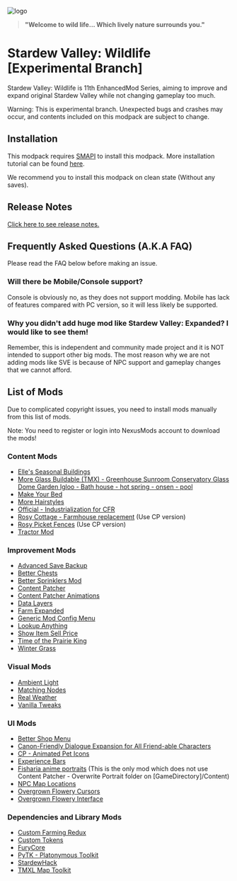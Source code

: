 ![logo](https://user-images.githubusercontent.com/25527589/153413693-8abd320c-84db-49fc-8bea-87ee96c81a3b.png)

> **"Welcome to wild life... Which lively nature surrounds you."**

# Stardew Valley: Wildlife [Experimental Branch]
Stardew Valley: Wildlife is 11th EnhancedMod Series, aiming to improve and expand original Stardew Valley while not changing gameplay too much.

Warning: This is experimental branch. Unexpected bugs and crashes may occur, and contents included on this modpack are subject to change.

## Installation
This modpack requires [SMAPI](https://smapi.io/) to install this modpack. More installation tutorial can be found [here](https://stardewvalleywiki.com/Modding:Player_Guide/Getting_Started).

We recommend you to install this modpack on clean state (Without any saves).

## Release Notes
[Click here to see release notes.](https://github.com/MysticMoonlight/EnhancedMod/blob/main/svwl/experimental/CHANGELOG.md)

## Frequently Asked Questions (A.K.A FAQ)
Please read the FAQ below before making an issue.

### Will there be Mobile/Console support?
Console is obviously no, as they does not support modding.
Mobile has lack of features compared with PC version, so it will less likely be supported.

### Why you didn't add huge mod like Stardew Valley: Expanded? I would like to see them!
Remember, this is independent and community made project and it is NOT intended to support other big mods.
The most reason why we are not adding mods like SVE is because of NPC support and gameplay changes that we cannot afford.

## List of Mods
Due to complicated copyright issues, you need to install mods manually from this list of mods.

Note: You need to register or login into NexusMods account to download the mods!

### Content Mods
* [Elle's Seasonal Buildings](https://www.nexusmods.com/stardewvalley/mods/1993)
* [More Glass Buildable (TMX) - Greenhouse Sunroom Conservatory Glass Dome Garden Igloo - Bath house - hot spring - onsen - pool](https://www.nexusmods.com/stardewvalley/mods/7794)
* [Make Your Bed](https://www.nexusmods.com/stardewvalley/mods/5368)
* [More Hairstyles](https://www.nexusmods.com/stardewvalley/mods/91)
* [Official - Industrialization for CFR](https://www.nexusmods.com/stardewvalley/mods/3034)
* [Rosy Cottage - Farmhouse replacement](https://www.nexusmods.com/stardewvalley/mods/10656) (Use CP version)
* [Rosy Picket Fences](https://www.nexusmods.com/stardewvalley/mods/10961) (Use CP version)
* [Tractor Mod](https://www.nexusmods.com/stardewvalley/mods/1401)

### Improvement Mods
* [Advanced Save Backup](https://www.nexusmods.com/stardewvalley/mods/435)
* [Better Chests](https://www.nexusmods.com/stardewvalley/mods/9791)
* [Better Sprinklers Mod](https://www.nexusmods.com/stardewvalley/mods/41)
* [Content Patcher](https://www.nexusmods.com/stardewvalley/mods/1915)
* [Content Patcher Animations](https://www.nexusmods.com/stardewvalley/mods/3853)
* [Data Layers](https://www.nexusmods.com/stardewvalley/mods/1691)
* [Farm Expanded](https://www.nexusmods.com/stardewvalley/mods/11023)
* [Generic Mod Config Menu](https://www.nexusmods.com/stardewvalley/mods/5098)
* [Lookup Anything](https://www.nexusmods.com/stardewvalley/mods/541)
* [Show Item Sell Price](https://www.nexusmods.com/stardewvalley/mods/5)
* [Time of the Prairie King](https://www.nexusmods.com/stardewvalley/mods/5631)
* [Winter Grass](https://www.nexusmods.com/stardewvalley/mods/1601)

### Visual Mods
* [Ambient Light](https://www.nexusmods.com/stardewvalley/mods/4639)
* [Matching Nodes](https://gamebanana.com/mods/12454)
* [Real Weather](https://www.nexusmods.com/stardewvalley/mods/5773/)
* [Vanilla Tweaks](https://www.nexusmods.com/stardewvalley/mods/10852)

### UI Mods 
* [Better Shop Menu](https://www.nexusmods.com/stardewvalley/mods/2012)
* [Canon-Friendly Dialogue Expansion for All Friend-able Characters](https://www.nexusmods.com/stardewvalley/mods/2544)
* [CP - Animated Pet Icons](https://www.nexusmods.com/stardewvalley/mods/10392)
* [Experience Bars](https://www.nexusmods.com/stardewvalley/mods/509)
* [Fisharia anime portraits](https://www.nexusmods.com/stardewvalley/mods/10442) (This is the only mod which does not use Content Patcher - Overwrite Portrait folder on [GameDirectory]/Content)
* [NPC Map Locations](https://www.nexusmods.com/stardewvalley/mods/239)
* [Overgrown Flowery Cursors](https://www.nexusmods.com/stardewvalley/mods/6132)
* [Overgrown Flowery Interface](https://www.nexusmods.com/stardewvalley/mods/6166)

### Dependencies and Library Mods
* [Custom Farming Redux](https://www.nexusmods.com/stardewvalley/mods/991)
* [Custom Tokens](https://www.nexusmods.com/stardewvalley/mods/7517)
* [FuryCore](https://www.nexusmods.com/stardewvalley/mods/10696)
* [PyTK - Platonymous Toolkit](https://www.nexusmods.com/stardewvalley/mods/1726)
* [StardewHack](https://www.nexusmods.com/stardewvalley/mods/3213)
* [TMXL Map Toolkit](https://www.nexusmods.com/stardewvalley/mods/1820)
